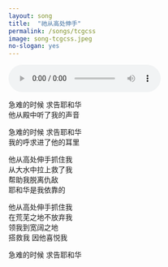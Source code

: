 ```yaml
---
layout: song
title:  "祂从高处伸手"
permalink: /songs/tcgcss
image: song-tcgcss.jpeg
no-slogan: yes
---
```


<audio controls autoplay loop="loop">   
   <source src="https://typora-1259024198.cos.ap-beijing.myqcloud.com/wg-audio/%E7%A5%82%E4%BB%8E%E9%AB%98%E5%A4%84%E4%BC%B8%E6%89%8B.mp3" type="audio/mpeg">   
</audio>


急难的时候 求告耶和华<br/>
他从殿中听了我的声音<br/>

急难的时候 求告耶和华<br/>
我的呼求进了他的耳里<br/>

他从高处伸手抓住我<br/>
从大水中拉上救了我<br/>
帮助我脱离仇敌<br/>
耶和华是我依靠的<br/>

他从高处伸手抓住我<br/>
在荒芜之地不放弃我<br/>
领我到宽阔之地<br/>
搭救我 因他喜悦我<br/>

急难的时候 求告耶和华<br/>

